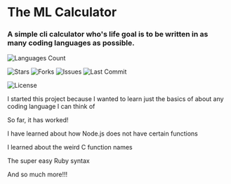 # The ML Calculator
### A simple cli calculator who's life goal is to be written in as many coding languages as possible.

![Languages Count](https://img.shields.io/github/languages/count/d2crashout/calc)

![Stars](https://img.shields.io/github/stars/d2crashout/calc?style=social)
![Forks](https://img.shields.io/github/forks/d2crashout/calc?style=social)
![Issues](https://img.shields.io/github/issues/d2crashout/calc)
![Last Commit](https://img.shields.io/github/last-commit/d2crashout/calc)

![License](https://img.shields.io/github/license/d2crashout/calc)

I started this project because I wanted to learn just the basics of about any coding language I can think of

So far, it has worked!

I have learned about how Node.js does not have certain functions

I learned about the weird C function names

The super easy Ruby syntax

And so much more!!!
